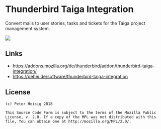 # Thunderbird Taiga Integration
 
Convert mails to user stories, tasks and tickets for the Taiga project management system.

![](https://github.com/phdd/thunderbird-taiga-integration/blob/master/res/ticket.png)

## Links

- <https://addons.mozilla.org/de/thunderbird/addon/thunderbird-taiga-integration/>
- <https://pehei.de/software/thunderbird-taiga-integration>

## License

    (c) Peter Heisig 2018

    This Source Code Form is subject to the terms of the Mozilla Public
    License, v. 2.0. If a copy of the MPL was not distributed with this
    file, You can obtain one at http://mozilla.org/MPL/2.0/.

